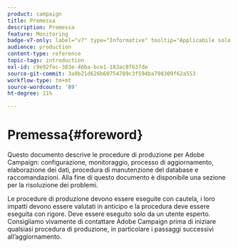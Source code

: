 ```yaml
---
product: campaign
title: Premessa
description: Premessa
feature: Monitoring
badge-v7-only: label="v7" type="Informative" tooltip="Applicabile solo a Campaign Classic v7"
audience: production
content-type: reference
topic-tags: introduction
exl-id: c9e92fec-383e-46ba-bce1-183ac8f637de
source-git-commit: 3a9b21d626b60754789c3f594ba798309f62a553
workflow-type: tm+mt
source-wordcount: '89'
ht-degree: 11%

---
```


# Premessa{#foreword}



Questo documento descrive le procedure di produzione per Adobe Campaign: configurazione, monitoraggio, processo di aggiornamento, elaborazione dei dati, procedura di manutenzione del database e raccomandazioni. Alla fine di questo documento è disponibile una sezione per la risoluzione dei problemi.

Le procedure di produzione devono essere eseguite con cautela, i loro impatti devono essere valutati in anticipo e la procedura deve essere eseguita con rigore. Deve essere eseguito solo da un utente esperto. Consigliamo vivamente di contattare Adobe Campaign prima di iniziare qualsiasi procedura di produzione, in particolare i passaggi successivi all’aggiornamento.
